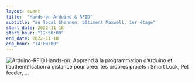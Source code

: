 ```yaml
---
layout: event
title:  "Hands-on Arduino & RFID"
subtitle: "au local Shannon, bâtiment Maxwell, 1er étage"
start_date: 2022-11-18
start_hour: "12:50:00"
end_date: 2022-11-18
end_hour: "14:00:00"
---
```


![Arduino-RFID Hands-on: Apprend à la programmation d’Arduino et l’authentification à distance pour créer tes propres projets : Smart Lock, Pet feeder, ...](/img/2022-11-17-hands-on-arduino-rfid/ClubElec_RFID_landscape.png)
